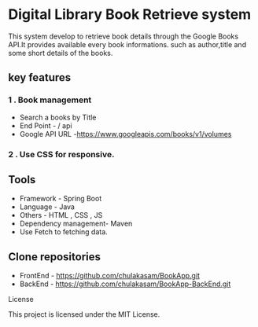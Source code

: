 # **Digital Library Book Retrieve system**

This system develop to retrieve book details through the Google Books API.It provides available every book informations.
such as author,title and some short details of the books.

## key features

### 1 . Book management

- Search a books by Title 
- End Point -  / api
- Google API URL -https://www.googleapis.com/books/v1/volumes



### 2 . Use CSS for responsive.


## Tools

- Framework - Spring Boot
- Language - Java
- Others - HTML , CSS , JS
- Dependency management- Maven
- Use Fetch to fetching data.

## Clone repositories

- FrontEnd - https://github.com/chulakasam/BookApp.git
- BackEnd  - https://github.com/chulakasam/BookApp-BackEnd.git




License

This project is licensed under the MIT License.
